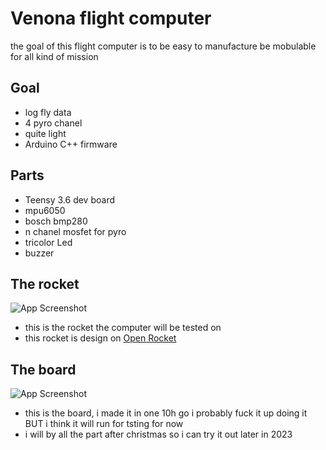 # Venona flight computer
the goal of this flight computer is to be easy to manufacture be mobulable for all kind of mission 

## Goal

- log fly data
- 4 pyro chanel
- quite light
- Arduino C++ firmware

## Parts
- Teensy 3.6 dev board
- mpu6050
- bosch bmp280
- n chanel mosfet for pyro
- tricolor Led
- buzzer

## The rocket

![App Screenshot](https://cdn.discordapp.com/attachments/936282025588064273/1051940479257804910/Capture_decran_2022-12-12_201503.png)

- this is the rocket the computer will be tested on 
- this rocket is design on [Open Rocket](https://openrocket.info/)

## The board

![App Screenshot](https://i.ibb.co/tp0zj7c/Venona-V1-0-0.png)

- this is the board, i made it in one 10h go i probably fuck it up doing it BUT i think it will run for tsting for now
- i will by all the part after christmas so i can try it out later in 2023





